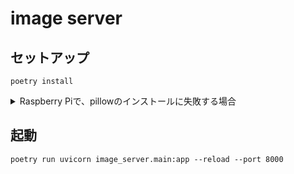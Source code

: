 # image server

## セットアップ

```
poetry install
```

<details>
<summary>Raspberry Piで、pillowのインストールに失敗する場合</summary>

- 以下のコマンドを実行して、必要な依存関係をインストールする
  ```bash
  sudo apt-get update
  sudo apt-get install libjpeg-dev zlib1g-dev libfreetype6-dev liblcms2-dev libopenjp2-7 libtiff5
  ```

</details>

## 起動

```
poetry run uvicorn image_server.main:app --reload --port 8000
```
